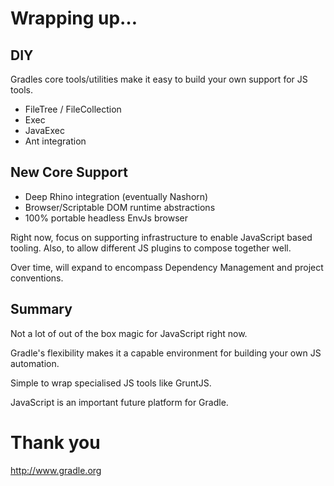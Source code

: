 # Wrapping up…

## DIY 

Gradles core tools/utilities make it easy to build your own support for JS tools.

* FileTree / FileCollection
* Exec
* JavaExec
* Ant integration

## New Core Support

* Deep Rhino integration (eventually Nashorn)
* Browser/Scriptable DOM runtime abstractions
* 100% portable headless EnvJs browser

Right now, focus on supporting infrastructure to enable JavaScript based tooling. Also, to allow different JS plugins to compose together well.

Over time, will expand to encompass Dependency Management and project conventions.

## Summary

Not a lot of out of the box magic for JavaScript right now.

Gradle's flexibility makes it a capable environment for building your own JS automation.

Simple to wrap specialised JS tools like GruntJS.

JavaScript is an important future platform for Gradle.

# Thank you

http://www.gradle.org